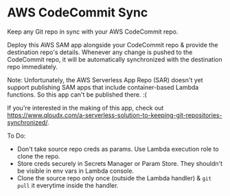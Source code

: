 # AWS CodeCommit Sync

Keep any Git repo in sync with your AWS CodeCommit repo.

Deploy this AWS SAM app alongside your CodeCommit repo & provide the destination repo's details. Whenever any change is pushed to the CodeCommit repo, it will be automatically synchronized with the destination repo immediately.

Note: Unfortunately, the AWS Serverless App Repo (SAR) doesn't yet support publishing SAM apps that include container-based Lambda functions. So this app can't be published there. :(

If you're interested in the making of this app, check out https://www.qloudx.com/a-serverless-solution-to-keeping-git-repositories-synchronized/.

To Do:
* Don't take source repo creds as params. Use Lambda execution role to clone the repo.
* Store creds securely in Secrets Manager or Param Store. They shouldn't be visible in env vars in Lambda console.
* Clone the source repo only once (outside the Lambda handler) & `git pull` it everytime inside the handler.
